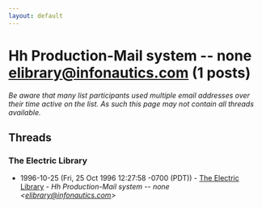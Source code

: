 ```yaml
---
layout: default
---
```


# Hh Production-Mail system -- none <elibrary@infonautics.com> (1 posts)

_Be aware that many list participants used multiple email addresses over their time active on the list. As such this page may not contain all threads available._

## Threads

### The Electric Library
+ 1996-10-25 (Fri, 25 Oct 1996 12:27:58 -0700 (PDT)) - [The Electric Library](/archive/1996/10/feae2243757f0d076467e3fca54e969d3fb82bac9482dbea91da773676fdb65f) - _Hh Production-Mail system -- none \<elibrary@infonautics.com\>_

